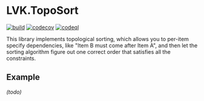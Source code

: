 LVK.TopoSort
===

[![build](https://github.com/lassevk/LVK.TopoSort/actions/workflows/build.yml/badge.svg)](https://github.com/lassevk/LVK.TopoSort/actions/workflows/build.yml)
[![codecov](https://codecov.io/github/lassevk/LVK.TopoSort/graph/badge.svg?token=NF5T1KVQYY)](https://codecov.io/github/lassevk/LVK.TopoSort)
[![codeql](https://github.com/lassevk/LVK.TopoSort/actions/workflows/github-code-scanning/codeql/badge.svg)](https://github.com/lassevk/LVK.TopoSort/actions/workflows/github-code-scanning/codeql)

This library implements topological sorting, which allows you to per-item specify dependencies, like
"Item B must come after Item A", and then let the sorting algorithm figure out one correct order that satisfies
all the constraints.

Example
---

*(todo)*
